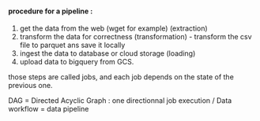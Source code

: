 #### procedure for a pipeline :
1. get the data from the web (wget for example) (extraction)
2. transform the data for correctness (transformation) - transform the csv file to parquet ans save it locally
3. ingest the data to database or cloud storage (loading)
4. upload data to bigquery from GCS.

those steps are called jobs, and each job depends on the state of the previous one.

DAG = Directed Acyclic Graph : one directionnal job execution / Data workflow = data pipeline


